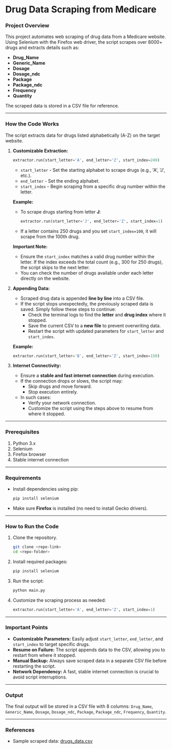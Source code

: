 # Drug Data Scraping from Medicare

### Project Overview
This project automates web scraping of drug data from a Medicare website. Using Selenium with the Firefox web driver, the script scrapes over 8000+ drugs and extracts details such as:
- **Drug_Name**
- **Generic_Name**
- **Dosage**
- **Dosage_ndc**
- **Package**
- **Package_ndc**
- **Frequency**
- **Quantity**

The scraped data is stored in a CSV file for reference.

---

### How the Code Works
The script extracts data for drugs listed alphabetically (A-Z) on the target website.

1. **Customizable Extraction:**
   ```python
   extractor.run(start_letter='A', end_letter='Z', start_index=249)
   ```
   - `start_letter` - Set the starting alphabet to scrape drugs (e.g., 'A', 'J', etc.).
   - `end_letter` - Set the ending alphabet.
   - `start_index` - Begin scraping from a specific drug number within the letter.

   **Example:**
   - To scrape drugs starting from letter **J**:
     ```python
     extractor.run(start_letter='J', end_letter='Z', start_index=1)
     ```
   - If a letter contains 250 drugs and you set `start_index=100`, it will scrape from the 100th drug.

   **Important Note:** 
   - Ensure the `start_index` matches a valid drug number within the letter. If the index exceeds the total count (e.g., 300 for 250 drugs), the script skips to the next letter.
   - You can check the number of drugs available under each letter directly on the website.

2. **Appending Data:**
   - Scraped drug data is appended **line by line** into a CSV file.
   - If the script stops unexpectedly, the previously scraped data is saved. Simply follow these steps to continue:
     - Check the terminal logs to find the **letter** and **drug index** where it stopped.
     - Save the current CSV to a **new file** to prevent overwriting data.
     - Restart the script with updated parameters for `start_letter` and `start_index`.

   **Example:**
   ```python
   extractor.run(start_letter='B', end_letter='Z', start_index=150)
   ```

3. **Internet Connectivity:**
   - Ensure a **stable and fast internet connection** during execution.
   - If the connection drops or slows, the script may:
     - Skip drugs and move forward.
     - Stop execution entirely.
   - In such cases:
     - Verify your network connection.
     - Customize the script using the steps above to resume from where it stopped.

---

### Prerequisites
1. Python 3.x
2. Selenium
3. Firefox browser
4. Stable internet connection

---

### Requirements
- Install dependencies using pip:
   ```bash
   pip install selenium
   ```

- Make sure **Firefox** is installed (no need to install Gecko drivers).

---

### How to Run the Code
1. Clone the repository.
   ```bash
   git clone <repo-link>
   cd <repo-folder>
   ```
2. Install required packages:
   ```bash
   pip install selenium
   ```
3. Run the script:
   ```bash
   python main.py
   ```
4. Customize the scraping process as needed:
   ```python
   extractor.run(start_letter='A', end_letter='Z', start_index=1)
   ```

---

### Important Points
- **Customizable Parameters:** Easily adjust `start_letter`, `end_letter`, and `start_index` to target specific drugs.
- **Resume on Failure:** The script appends data to the CSV, allowing you to restart from where it stopped.
- **Manual Backup:** Always save scraped data in a separate CSV file before restarting the script.
- **Network Dependency:** A fast, stable internet connection is crucial to avoid script interruptions.

---

### Output
The final output will be stored in a CSV file with 8 columns: `Drug_Name`, `Generic_Name`, `Dosage`, `Dosage_ndc`, `Package`, `Package_ndc`, `Frequency`, `Quantity`.

---

### References
- Sample scraped data: [drugs_data.csv](path/to/drugs_data.csv)

